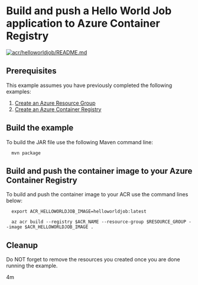 
# Build and push a Hello World Job application to Azure Container Registry

[![acr/helloworldjob/README.md](https://github.com/Azure-Samples/java-on-azure-examples/actions/workflows/acr_helloworldjob_README_md.yml/badge.svg)](https://github.com/Azure-Samples/java-on-azure-examples/actions/workflows/acr_helloworldjob_README_md.yml)

## Prerequisites

This example assumes you have previously completed the following examples:

1. [Create an Azure Resource Group](../../group/create/README.md)
1. [Create an Azure Container Registry](../create/README.md)

<!-- 

  if [[ -z $REGION ]]; then
    export REGION=westus
  fi

  -->
<!-- workflow.cron(0 7 * * 1) -->
<!-- workflow.include(../create/README.md) -->

## Build the example

<!-- workflow.run()

  cd acr/helloworldjob

  -->

To build the JAR file use the following Maven command line:

```shell
  mvn package
```

## Build and push the container image to your Azure Container Registry

To build and push the container image to your ACR use the command lines below:

```shell
  export ACR_HELLOWORLDJOB_IMAGE=helloworldjob:latest

  az acr build --registry $ACR_NAME --resource-group $RESOURCE_GROUP --image $ACR_HELLOWORLDJOB_IMAGE .
```

<!-- workflow.run()

  cd ../..

  -->

<!-- workflow.directOnly()

  export RESULT=$(az acr repository show --name $ACR_NAME --image $ACR_HELLOWORLDJOB_IMAGE)
  az group delete --name $RESOURCE_GROUP --yes || true
  if [[ -z $RESULT ]]; then
    echo "Unable to find " $ACR_HELLOWORLDJOB_IMAGE " image"
    exit 1
  fi

  -->

## Cleanup

Do NOT forget to remove the resources you created once you are done running the
example.

4m

